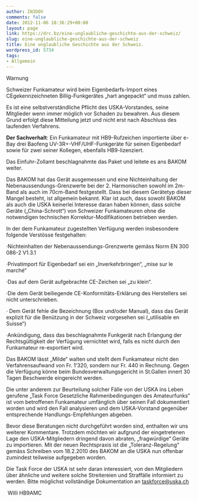 ```yaml
---
author: IN3DOV
comments: false
date: 2012-11-06 18:36:29+00:00
layout: page
link: https://drc.bz/eine-unglaubliche-geschichte-aus-der-schweiz/
slug: eine-unglaubliche-geschichte-aus-der-schweiz
title: Eine unglaubliche Geschichte aus der Schweiz.
wordpress_id: 5734
tags:
- Allgemein
---
```


Warnung




Schweizer Funkamateur wird beim Eigenbedarfs-Import eines CEgekennzeichneten Billig-Funkgerätes „hart angepackt“ und muss zahlen.




Es ist eine selbstverständliche Pflicht des USKA-Vorstandes, seine Mitglieder wenn immer möglich vor Schaden zu bewahren. Aus diesem Grund erfolgt diese Mitteilung jetzt und nicht erst nach Abschluss des laufenden Verfahrens.




**Der Sachverhalt**: Ein Funkamateur mit HB9-Rufzeichen importierte über e-Bay drei Baofeng UV-3R+-VHF/UHF-Funkgeräte für seinen Eigenbedarf sowie für zwei seiner Kollegen, ebenfalls HB9-lizenziert.




Das Einfuhr-Zollamt beschlagnahmte das Paket und leitete es ans BAKOM weiter.




Das BAKOM hat das Gerät ausgemessen und eine Nichteinhaltung der Nebenaussendungs-Grenzwerte bei der 2. Harmonischen sowohl im 2m-Band als auch im 70cm-Band festgestellt. Dass bei diesem Gerätetyp dieser Mangel besteht, ist allgemein bekannt. Klar ist auch, dass sowohl BAKOM als auch die USKA keinerlei Interesse daran haben können, dass solche Geräte („China-Schrott“) von Schweizer Funkamateuren ohne die notwendigen technischen Korrektur-Modifikationen betrieben werden.




In der dem Funkamateur zugestellten Verfügung werden insbesondere folgende Verstösse festgehalten:




·Nichteinhalten der Nebenaussendungs-Grenzwerte gemäss Norm EN 300 086-2 V1.3.1




·Privatimport für Eigenbedarf sei ein „Inverkehrbringen“, „mise sur le marché“




·Das auf dem Gerät aufgebrachte CE-Zeichen sei „zu klein“.




·Die dem Gerät beiliegende CE-Konformitäts-Erklärung des Herstellers sei nicht unterschrieben.




· Dem Gerät fehle die Bezeichnung (Box und/oder Manual), dass das Gerät explizit für die Benützung in der Schweiz vorgesehen sei („utilisable en Suisse“)




·Ankündigung, dass das beschlagnahmte Funkgerät nach Erlangung der Rechtsgültigkeit der Verfügung vernichtet wird, falls es nicht durch den Funkamateur re-exportiert wird.




Das BAKOM lässt „Milde“ walten und stellt dem Funkamateur nicht den Verfahrensaufwand von Fr. 1‘320, sondern nur Fr. 440 in Rechnung. Gegen die Verfügung könne beim Bundesverwaltungsgericht in St.Gallen innert 30 Tagen Beschwerde eingereicht werden.




Die unter anderem zur Beurteilung solcher Fälle von der USKA ins Leben gerufene „Task Force Gesetzliche Rahmenbedingungen des Amateurfunks“ ist vom betroffenen Funkamateur umfänglich über seinen Fall dokumentiert worden und wird den Fall analysieren und dem USKA-Vorstand gegenüber entsprechende Handlungs-Empfehlungen abgeben.




Bevor diese Beratungen nicht durchgeführt worden sind, enthalten wir uns weiterer Kommentare. Trotzdem möchten wir aufgrund der eingetretenen Lage den USKA-Mitgliedern dringend davon abraten, „fragwürdige“ Geräte zu importieren. Mit der neuen Rechtspraxis ist die „Toleranz-Regelung“ gemäss Schreiben vom 18.2.2010 des BAKOM an die USKA nun offenbar zumindest teilweise aufgegeben worden.




Die Task Force der USKA ist sehr daran interessiert, von den Mitgliedern über ähnliche und weitere solche Streitereien und Straffälle informiert zu werden. Bitte möglichst vollständige Dokumentation an [taskforce@uska.ch](mailto:taskforce@uska.ch)




 Willi HB9AMC

